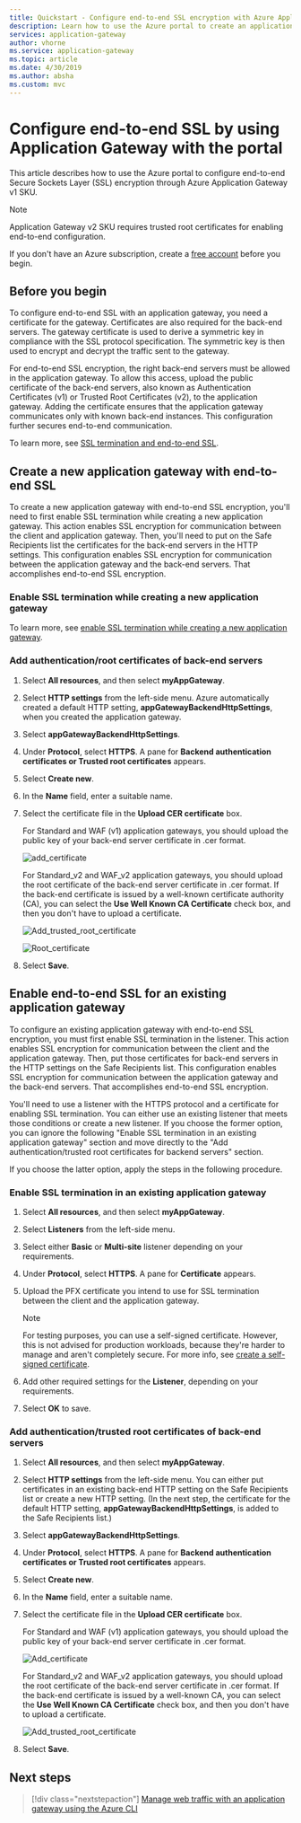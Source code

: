 ```yaml
---
title: Quickstart - Configure end-to-end SSL encryption with Azure Application Gateway - Azure portal | Microsoft Docs
description: Learn how to use the Azure portal to create an application gateway with end-to-end SSL encryption.
services: application-gateway
author: vhorne
ms.service: application-gateway
ms.topic: article
ms.date: 4/30/2019
ms.author: absha
ms.custom: mvc
---
```

# Configure end-to-end SSL by using Application Gateway with the portal

This article describes how to use the Azure portal to configure end-to-end Secure Sockets Layer (SSL) encryption through Azure Application Gateway v1 SKU.

> [!NOTE]
> Application Gateway v2 SKU requires trusted root certificates for enabling end-to-end configuration.

If you don't have an Azure subscription, create a [free account](https://azure.microsoft.com/free/?WT.mc_id=A261C142F) before you begin.

## Before you begin

To configure end-to-end SSL with an application gateway, you need a certificate for the gateway. Certificates are also required for the back-end servers. The gateway certificate is used to derive a symmetric key in compliance with the SSL protocol specification. The symmetric key is then used to encrypt and decrypt the traffic sent to the gateway. 

For end-to-end SSL encryption, the right back-end servers must be allowed in the application gateway. To allow this access, upload the public certificate of the back-end servers, also known as Authentication Certificates (v1) or Trusted Root Certificates (v2), to the application gateway. Adding the certificate ensures that the application gateway communicates only with known back-end instances. This configuration further secures end-to-end communication.

To learn more, see [SSL termination and end-to-end SSL](https://docs.microsoft.com/azure/application-gateway/ssl-overview).

## Create a new application gateway with end-to-end SSL

To create a new application gateway with end-to-end SSL encryption, you'll need to first enable SSL termination while creating a new application gateway. This action enables SSL encryption for communication between the client and application gateway. Then, you'll need to put on the Safe Recipients list the certificates for the back-end servers in the HTTP settings. This configuration enables SSL encryption for communication between the application gateway and the back-end servers. That accomplishes end-to-end SSL encryption.

### Enable SSL termination while creating a new application gateway

To learn more, see [enable SSL termination while creating a new application gateway](https://docs.microsoft.com/azure/application-gateway/create-ssl-portal).

### Add authentication/root certificates of back-end servers

1. Select **All resources**, and then select **myAppGateway**.

2. Select **HTTP settings** from the left-side menu. Azure automatically created a default HTTP setting, **appGatewayBackendHttpSettings**, when you created the application gateway. 

3. Select **appGatewayBackendHttpSettings**.

4. Under **Protocol**, select **HTTPS**. A pane for **Backend authentication certificates or Trusted root certificates** appears.

5. Select **Create new**.

6. In the **Name** field, enter a suitable name.

7. Select the certificate file in the **Upload CER certificate** box.

   For Standard and WAF (v1) application gateways, you should upload the public key of your back-end server certificate in .cer format.

   ![add_certificate](./media/end-to-end-ssl-portal/addcert.png)

   For Standard_v2 and WAF_v2 application gateways, you should upload the root certificate of the back-end server certificate in .cer format. If the back-end certificate is issued by a well-known certificate authority (CA), you can select the **Use Well Known CA Certificate** check box, and then you don't have to upload a certificate.

   ![Add_trusted_root_certificate](./media/end-to-end-ssl-portal/trustedrootcert-portal.png)

   ![Root_certificate](./media/end-to-end-ssl-portal/trustedrootcert.png)

8. Select **Save**.

## Enable end-to-end SSL for an existing application gateway

To configure an existing application gateway with end-to-end SSL encryption, you must first enable SSL termination in the listener. This action enables SSL encryption for communication between the client and the application gateway. Then, put those certificates for back-end servers in the HTTP settings on the Safe Recipients list. This configuration enables SSL encryption for communication between the application gateway and the back-end servers. That accomplishes end-to-end SSL encryption.

You'll need to use a listener with the HTTPS protocol and a certificate for enabling SSL termination. You can either use an existing listener that meets those conditions or create a new listener. If you choose the former option, you can ignore the following "Enable SSL termination in an existing application gateway" section and move directly to the "Add authentication/trusted root certificates for backend servers" section.

If you choose the latter option, apply the steps in the following procedure.
### Enable SSL termination in an existing application gateway

1. Select **All resources**, and then select **myAppGateway**.

2. Select **Listeners** from the left-side menu.

3. Select either **Basic** or **Multi-site** listener depending on your requirements.

4. Under **Protocol**, select **HTTPS**. A pane for **Certificate** appears.

5. Upload the PFX certificate you intend to use for SSL termination between the client and the application gateway.

   > [!NOTE]
   > For testing purposes, you can use a self-signed certificate. However, this is not advised for production workloads, because they're harder to manage and aren't completely secure. For more info, see [create a self-signed certificate](https://docs.microsoft.com/azure/application-gateway/create-ssl-portal#create-a-self-signed-certificate).

6. Add other required settings for the **Listener**, depending on your requirements.

7. Select **OK** to save.

### Add authentication/trusted root certificates of back-end servers

1. Select **All resources**, and then select **myAppGateway**.

2. Select **HTTP settings** from the left-side menu. You can either put certificates in an existing back-end HTTP setting on the Safe Recipients list or create a new HTTP setting. (In the next step, the certificate for the default HTTP setting, **appGatewayBackendHttpSettings**, is added to the Safe Recipients list.)

3. Select **appGatewayBackendHttpSettings**.

4. Under **Protocol**, select **HTTPS**. A pane for **Backend authentication certificates or Trusted root certificates** appears. 

5. Select **Create new**.

6. In the **Name** field, enter a suitable name.

7. Select the certificate file in the **Upload CER certificate** box.

   For Standard and WAF (v1) application gateways, you should upload the public key of your back-end server certificate in .cer format.

   ![Add_certificate](./media/end-to-end-ssl-portal/addcert.png)

   For Standard_v2 and WAF_v2 application gateways, you should upload the root certificate of the back-end server certificate in .cer format. If the back-end certificate is issued by a well-known CA, you can select the **Use Well Known CA Certificate** check box, and then you don't have to upload a certificate.

   ![Add_trusted_root_certificate](./media/end-to-end-ssl-portal/trustedrootcert-portal.png)

8. Select **Save**.

## Next steps

> [!div class="nextstepaction"]
> [Manage web traffic with an application gateway using the Azure CLI](./tutorial-manage-web-traffic-cli.md)

